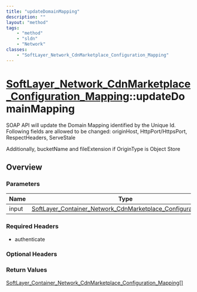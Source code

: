 ```yaml
---
title: "updateDomainMapping"
description: ""
layout: "method"
tags:
    - "method"
    - "sldn"
    - "Network"
classes:
    - "SoftLayer_Network_CdnMarketplace_Configuration_Mapping"
---
```

# [SoftLayer_Network_CdnMarketplace_Configuration_Mapping](/reference/services/SoftLayer_Network_CdnMarketplace_Configuration_Mapping)::updateDomainMapping

SOAP API will update the Domain Mapping identified by the Unique Id. Following fields are allowed to be changed: originHost, HttpPort/HttpsPort, RespectHeaders, ServeStale 

Additionally, bucketName and fileExtension if OriginType is Object Store 


## Overview 


### Parameters 
|Name | Type | Description |
| --- | --- | --- |
|input| <a href='/reference/datatypes/SoftLayer_Container_Network_CdnMarketplace_Configuration_Input'>SoftLayer_Container_Network_CdnMarketplace_Configuration_Input </a>| |


### Required Headers
* authenticate

### Optional Headers

### Return Values
<a href='/reference/datatypes/SoftLayer_Container_Network_CdnMarketplace_Configuration_Mapping'>SoftLayer_Container_Network_CdnMarketplace_Configuration_Mapping[] </a>

